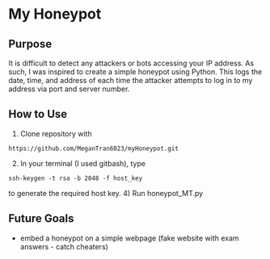 # My Honeypot

## Purpose
It is difficult to detect any attackers or bots accessing your IP address. As such, I was inspired to create a simple honeypot using Python. This logs the date, time, and address of each time the attacker attempts to log in to my address via port and server number.

## How to Use

1) Clone repository with

```
https://github.com/MeganTran6023/myHoneypot.git
```

2) In your terminal (I used gitbash), type

```
ssh-keygen -t rsa -b 2048 -f host_key
```

to generate the required host key.
4) Run honeypot_MT.py

## Future Goals

* embed a honeypot on a simple webpage (fake website with exam answers - catch cheaters)
